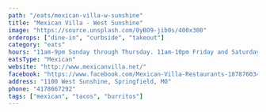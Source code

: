 ```yaml
---
path: "/eats/mexican-villa-w-sunshine"
title: "Mexican Villa - West Sunshine"
image: "https://source.unsplash.com/0yBO9-jib0s/400x300"
orderops: ["dine-in", "curbside", "takeout"]
category: "eats"
hours: "11am-9pm Sunday through Thursday. 11am-10pm Friday and Saturday"
eatsType: "Mexican"
website: "http://www.mexicanvilla.net/"
facebook: "https://www.facebook.com/Mexican-Villa-Restaurants-187876034583427"
address: "1100 West Sunshine, Springfield, MO"
phone: "4178667292"
tags: ["mexican", "tacos", "burritos"]
---
```

